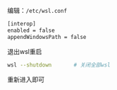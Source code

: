 编辑：`/etc/wsl.conf`

```bash
[interop]
enabled = false
appendWindowsPath = false
```

退出wsl重启

```bash
wsl --shutdown       # 关闭全部wsl
```

重新进入即可

‍
